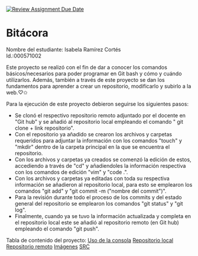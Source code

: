 [![Review Assignment Due Date](https://classroom.github.com/assets/deadline-readme-button-22041afd0340ce965d47ae6ef1cefeee28c7c493a6346c4f15d667ab976d596c.svg)](https://classroom.github.com/a/WV8VkdWq)
# Bitácora
Nombre del estudiante: Isabela Ramírez Cortés  
Id.:000571002

Este proyecto se realizó con el fin de dar a conocer los comandos básicos/necesarios para poder programar en Git bash y cómo y cuándo utilizarlos.
Además, también a través de este proyecto se dan los fundamentos para aprender a crear un repositorio, modificarlo y subirlo a la web.♡✩
 
Para la ejecución de este proyecto debieron seguirse los siguientes pasos:
- Se clonó el respectivo repositorio remoto adjuntado por el docente en "Git hub" y se añadió al repositorio local empleando el comando " git clone + link repositorio".
- Con el repositorio ya añadido se crearon los archivos y carpetas requeridos para adjuntar la información con los comandos "touch" y "mkdir" dentro de la carpeta principal en la que se encuentra el repositorio. 
- Con los archivos y carpetas ya creados se comenzó la edición de estos, accediendo a través de "cd" y añadiendoles la información respectiva  con los comandos de edición "vim" y "code .".
- Con los archivos y carpetas ya editadas con toda su respectiva información se añadieron al repositorio local, para esto se emplearon los comandos "git add" y "git commit -m ("nombre del commit")".
- Para la revisión durante todo el proceso de los commits y del estado general del repositorio se emplearon los comandos "git status" y "git log".
- Finalmente, cuando ya se tuvo la información actualizada y completa en el repositorio local este se añadió al repositorio remoto (en Git hub) empleando el comando "git push".

Tabla de contenido del proyecto:
[Uso de la consola](./docs/uso_consola.md)
[Repositorio local](./docs/repositorio_local.md)
[Repositorio remoto](./docs/repositorio_remoto.md)
[Imágenes](./images)
[SRC](./src/Script.c)


